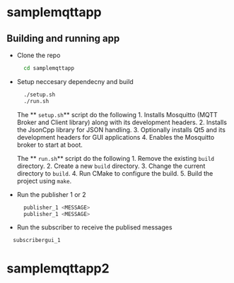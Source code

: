 # samplemqttapp

## Building and running app

  * Clone the repo
    ```bash
      cd samplemqttapp
    ```
  * Setup neccesary dependecny and build
    ```bash
      ./setup.sh
      ./run.sh
    ```
    The ** `setup.sh`** script do the following
        1. Installs Mosquitto (MQTT Broker and Client library) along with its development headers.
        2. Installs the JsonCpp library for JSON handling.
        3. Optionally installs Qt5 and its development headers for GUI applications
        4. Enables the Mosquitto broker to start at boot.

    The ** `run.sh`** script do the following
        1. Remove the existing `build` directory.
        2. Create a new `build` directory.
        3. Change the current directory to `build`.
        4. Run CMake to configure the build.
        5. Build the project using `make`.
        

  * Run the publisher 1 or 2
    ```bash
      publisher_1 <MESSAGE>
      publisher_1 <MESSAGE>
    ``` 
  * Run the subscriber to receive the publised messages
  ```bash
    subscribergui_1
  ``` 

# samplemqttapp2
